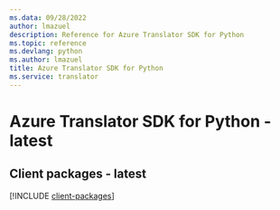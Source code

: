```yaml
---
ms.data: 09/28/2022
author: lmazuel
description: Reference for Azure Translator SDK for Python
ms.topic: reference
ms.devlang: python
ms.author: lmazuel
title: Azure Translator SDK for Python
ms.service: translator
---
```

# Azure Translator SDK for Python - latest

## Client packages - latest
[!INCLUDE [client-packages](translator-client-index.md)]